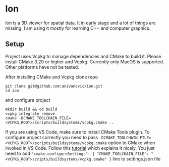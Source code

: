 # Ion

Ion is a 3D viewer for spatial data. It in early stage and a lot of things are missing. I am using it mostly for learning C++ and computer graphics.

## Setup

Project uses Vcpkg to manage dependencies and CMake to build it. Please install CMake 3.20 or higher and Vcpkg. Currently only MacOS is supported. Other platforms have not be tested.

After installing CMake and Vcpkg clone repo

```
git clone git@github.com:anivanovic/ion.git
cd ion
```

and configure project
```
mkdir build && cd build
vcpkg integrate remove
cmake -DCMAKE_TOOLCHAIN_FILE=<VCPKG_ROOT>/scripts/buildsystems/vcpkg.cmake ..
```

If you are using VS Code, make sure to install CMake Tools plugin. To configure project correctly you need to pass `-DCMAKE_TOOLCHAIN_FILE=<VCPKG_ROOT>/scripts/buildsystems/vcpkg.cmake` option to CMake when invoked in VS Code. Follow this [tutorial](https://www.40tude.fr/how-to-use-vcpkg-with-vscode-and-cmake/) which explains it nicely. You just need to add `"cmake.configureSettings": {
        "CMAKE_TOOLCHAIN_FILE": "<VCPKG_ROOT>scripts/buildsystems/vcpkg.cmake"
    }` line to settings.json file